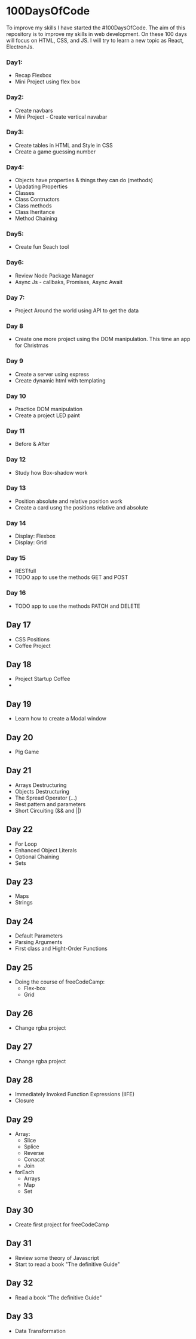 # 100DaysOfCode

To improve my skills I have started the #100DaysOfCode. The aim of this repository is to improve my skills in web development. On these 100 days will focus on HTML, CSS, and JS. I will try to learn a new topic as React, ElectronJs. 

### Day1:
* Recap Flexbox
* Mini Project using flex box

### Day2:
* Create navbars
* Mini Project - Create vertical navabar

### Day3:
* Create tables in HTML and Style in CSS
* Create a game guessing number

### Day4:
* Objects have properties & things they can do (methods)
* Upadating Properties
* Classes
* Class Contructors
* Class methods
* Class Iheritance
* Method Chaining

### Day5:
* Create fun Seach tool

### Day6:
* Review Node Package Manager
* Async Js - callbaks, Promises, Async Await

### Day 7:
* Project Around the world using API to get the data

### Day 8
* Create one more project using the DOM manipulation. This time an app for Christmas

### Day 9
* Create a server using express
* Create dynamic html with templating

### Day 10
* Practice DOM manipulation
* Create a project LED paint

### Day 11
* Before & After

### Day 12
* Study how Box-shadow work

### Day 13
* Position absolute and relative position work
* Create a card usng the positions relative and absolute

### Day 14
* Display: Flexbox
* Display: Grid
  
### Day 15
* RESTfull
* TODO app to use the methods GET and POST

### Day 16
* TODO app to use the methods PATCH and DELETE

## Day 17
* CSS Positions
* Coffee Project

## Day 18
* Project Startup Coffee
* 
## Day 19
* Learn how to create a Modal window

## Day 20
* Pig Game

## Day 21
* Arrays Destructuring
* Objects Destructuring
* The Spread Operator (...)
* Rest pattern and parameters
* Short Circuiting (&& and ||)

## Day 22
* For Loop
* Enhanced Object Literals
* Optional Chaining
* Sets

## Day 23
* Maps
* Strings

## Day 24
* Default Parameters
* Parsing Arguments
* First class and Hight-Order Functions

## Day 25
* Doing the course of freeCodeCamp:
  * Flex-box
  * Grid

## Day 26
* Change rgba project

## Day 27
* Change rgba project

## Day 28
* Immediately Invoked Function Expressions (IIFE)
* Closure

## Day 29
* Array:
  * Slice
  * Splice
  * Reverse
  * Conacat 
  * Join
* forEach
  * Arrays
  * Map
  * Set

## Day 30
* Create first project for freeCodeCamp

## Day 31
* Review some theory of Javascript
* Start to read a book "The definitive Guide" 

## Day 32
* Read a book "The definitive Guide" 

## Day 33
* Data Transformation